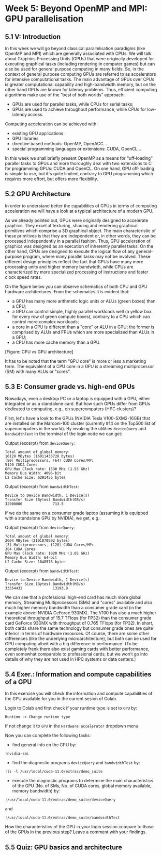 # Week 5: Beyond OpenMP and MPI: GPU parallelisation 

## 5.1 V: Introduction

In this week we will go beyond classical parallelisation paradigms (like OpenMP and MPI) which are generally associated with CPUs. We will talk about Graphics Processing Units (GPUs) that were originally developed for executing graphical tasks (including rendering in computer games) but can also be used for general purpose computing in many fields. So, in the context of general purpose computing GPUs are referred to as accelerators for intensive computational tasks. The main advantage of GPUs over CPUs is greater computational capability and high-bandwidth memory, but on the other hand GPUs are known for latency problems. Thus, efficient computing algorithms make use of the "best of both worlds" approach:

- GPUs are used for parallel tasks, while CPUs for serial tasks;
- GPUs are used to achieve throughput performance, while CPUs for low-latency access.

Computing acceleration can be achieved with:

- existing GPU applications
- GPU libraries
- directive based methods: OpenMP, OpenACC...
- special programming languages or extensions: CUDA, OpenCL...

In this week we shall briefly present OpenMP as a means for "off-loading" parallel tasks to GPUs and more thoroughly deal with two extensions to C for programming GPUs: CUDA and OpenCL. On one hand, GPU off-loading is simple to use, but it's quite limited, contrary to GPU programming which requires more effort, but offers more flexibility.

## 5.2 GPU Architecture

In order to understand better the capabilities of GPUs in terms of computing acceleration we will have a look at a typical architecture of a modern GPU.

As we already pointed out, GPUs were originally designed to accelerate graphics. They excel at texturing, shading and rendering graphical primitives which comprise a 3D graphical object. The main characteristic of these primitives is that they are independent or, in other words, they can be processed independently in a parallel fashion. Thus, GPU acceleration of graphics was designed as an execution of inherently parallel tasks. On the other hand, CPUs are designed to execute the logical flow of any general-purpose program, where many parallel tasks may not be involved. These different design principles reflect the fact that GPUs have many more processing units and higher memory bandwidth, while CPUs are characterized by more specialized processing of instructions and faster clock speed rates.

On the figure below you can observe schematics of both CPU and GPU hardware architectures. From the schematics it is evident that:

- a GPU has many more arithmetic logic units or ALUs (green boxes) than a CPU;
- a GPU can control simple, highly parallel workloads well (a yellow box for every row of green compute boxes), contrary to a CPU which can control more complex workloads;
- a core in a CPU is different than a "core" or ALU in a GPU: the former is comprised by ALUs and FPUs which are more specialized than ALUs in a GPU;
- a CPU has more cache memory than a GPU.

[Figure: CPU vs GPU architecture]

It has to be noted that the term "GPU core" is more or less a marketing term. The equivalent of a CPU core in a GPU is a streaming multiprocessor (SM) with many ALUs or "cores".

## 5.3 E: Consumer grade vs. high-end GPUs

Nowadays, even a desktop PC or a laptop is equipped with a GPU, either integrated or as a standalone card. But how such GPUs differ from GPUs dedicated to computing, e.g., on supercomputers (HPC clusters)?

First, let's have a look to the GPUs (NVIDIA Tesla V100-SXM2-16GB) that are installed on the Marconi-100 cluster (currently #14 on the Top500 list of supercomputers in the world). By invoking the utilities ```deviceQuery``` and ```bandwidthTest``` in the terminal of the login node we can get:

Output (excerpt) from ```deviceQuery```:

```
Total amount of global memory:
16128 MBytes (16911433728 bytes)
(80) Multiprocessors, (64) CUDA Cores/MP:
5120 CUDA Cores
GPU Max Clock rate: 1530 MHz (1.53 GHz)
Memory Bus Width: 4096-bit
L2 Cache Size: 6291456 bytes
```
Output (excerpt) from ```bandwidthTest```:

```
Device to Device Bandwidth, 1 Device(s)
Transfer Size (Bytes) Bandwidth(GB/s)
32000000              713.5
```

If we do the same on a consumer grade laptop (assuming it is equipped with a standalone GPU by NVIDIA), we get, e.g.:

Output (excerpt) from ```deviceQuery```:

```
Total amount of global memory:
2004 MBytes (2101870592 bytes)
(3) Multiprocessors, (128) CUDA Cores/MP:
384 CUDA Cores
GPU Max Clock rate: 1020 MHz (1.02 GHz)
Memory Bus Width: 64-bit
L2 Cache Size: 1048576 bytes
```

Output (excerpt) from ```bandwidthTest```:

```
Device to Device Bandwidth, 1 Device(s)
Transfer Size (Bytes) Bandwidth(MB/s)
33554432              13193.8
```

We can see that a professional high-end card has much more global memory, Streaming Multiprocessors (SMs) and "cores" available and also much higher memory bandwidth than a consumer grade card (in the example above: NVIDIA GeForce 930MX). The V100 has also a much higher theoretical throughput of 15.7 TFlops (for FP32) than the consumer grade card GeForce 930MX with throughput of 0.765 TFlops (for FP32). In short, both cards share the same technology but consumer grade ones are quite inferior in terms of hardware resources. Of course, there are some other differences (like the underlying microarchitecture), but both can be used for GPU computing albeit with a big difference in performance. (To be completely frank there also exist gaming cards with better performance, even somewhat comparable to professional cards, but we won't go into details of why they are not used in HPC systems or data centers.)

## 5.4 Exer.: Information and compute capabilities of a GPU

In this exercise you will check the information and compute capabilities of the GPU available for you in the current sesion of Colab.

Login to Colab and first check if your runtime type is set to ```GPU``` by:

```
Runtime -> Change runtime type
```

If not change it to ```GPU``` in the ```Hardware accelerator``` dropdown menu.

Now you can complete the following tasks:

- find general info on the GPU by:

```
!nvidia-smi
```

- find the diagnostic programs ```deviceQuery``` and ```bandwidthTest``` by:

```
!ls -l /usr/local/cuda-11.0/extras/demo_suite

```

- execute the diagnostic programs to determine the main characteristics of the GPU (No. of SMs,
No. of CUDA cores, global memory available, memory bandwidth) by:

```
!/usr/local/cuda-11.0/extras/demo_suite/deviceQuery
```

and

```
!/usr/local/cuda-11.0/extras/demo_suite/bandwidthTest
```

How the characteristics of the GPU in your login session compare to those of the GPUs in the previous step? Leave a comment with your findings.

## 5.5 Quiz: GPU basics and architecture